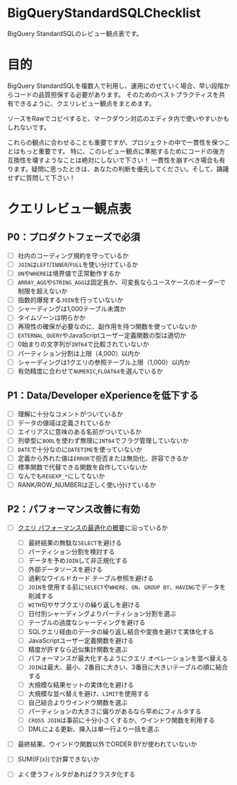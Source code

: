 # BigQueryStandardSQLChecklist
BigQuery StandardSQLのレビュー観点表です。

# 目的
BigQuery StandardSQLを複数人で利用し、運用にのせていく場合、早い段階からコードの品質担保する必要があります。
そのためのベストプラクティスを共有できるように、クエリレビュー観点をまとめます。

ソースをRawでコピペすると、マークダウン対応のエディタ内で使いやすいかもしれないです。

これらの観点に合わせることも重要ですが、プロジェクトの中で一貫性を保つことはもっと重要です。
特に、このレビュー観点に準拠するためにコードの後方互換性を壊すようなことは絶対にしないで下さい！
一貫性を崩すべき場合も有ります。疑問に思ったときは、あなたの判断を優先してください。そして、躊躇せずに質問して下さい！

# クエリレビュー観点表
## P0：プロダクトフェーズで必須
- [ ] 社内のコーディング規約を守っているか
- [ ] `JOIN`は`LEFT`/`INNER`/`FULL`を使い分けているか
- [ ] `ON`や`WHERE`は境界値で正常動作するか
- [ ] `ARRAY_AGG`や`STRING_AGG`は固定長か、可変長ならユースケースのオーダーで制限を超えないか
- [ ] 指数的爆発する`JOIN`を行っていないか
- [ ] シャーディングは1,000テーブル未満か
- [ ] タイムゾーンは明らかか
- [ ] 再現性の確保が必要なのに、副作用を持つ関数を使っていないか
- [ ] `EXTERNAL_QUERY`やJavaScriptユーザー定義関数の型は適切か
- [ ] 0始まりの文字列が`INT64`で比較されていないか
- [ ] パーティション分割は上限（4,000）以内か
- [ ] シャーディングは1クエリの参照テーブル上限（1,000）以内か
- [ ] 有効精度に合わせて`NUMERIC`,`FLOAT64`を選んでいるか

## P1：Data/Developer eXperienceを低下する
- [ ] 理解に十分なコメントがついているか
- [ ] データの値域は定義されているか
- [ ] エイリアスに意味のある名前がついているか
- [ ] 列挙型に`BOOL`を使わず無理に`INT64`でフラグ管理していないか
- [ ] `DATE`で十分なのに`DATETIME`を使っていないか
- [ ] 定義から外れた値は`ERROR`で拒否または無効化、許容できるか
- [ ] 標準関数で代替できる関数を自作していないか
- [ ] なんでも`REGEXP_*`にしてないか
- [ ] RANK/ROW_NUMBERは正しく使い分けているか

## P2：パフォーマンス改善に有効
- [ ] [クエリ パフォーマンスの最適化の概要](https://cloud.google.com/bigquery/docs/best-practices-performance-overview)に沿っているか
    - [ ] 最終結果の無駄な`SELECT`を避ける
    - [ ] パーティション分割を検討する
    - [ ] データを予め`JOIN`して非正規化する
    - [ ] 外部データソースを避ける
    - [ ] 過剰なワイルドカード テーブル参照を避ける
    - [ ] `JOIN`を使用する前に`SELECT`や`WHERE`、`ON`、`GROUP BY`、`HAVING`でデータを削減する
    - [ ] `WITH`句やサブクエリの繰り返しを避ける
    - [ ] 日付別シャーディングよりパーティション分割を選ぶ
    - [ ] テーブルの過度なシャーディングを避ける
    - [ ] SQLクエリ経由のデータの繰り返し結合や変換を避けて実体化する
    - [ ] JavaScriptユーザー定義関数を避ける
    - [ ] 精度が許すなら近似集計関数を選ぶ
    - [ ] パフォーマンスが最大化するようにクエリ オペレーションを並べ替える
    - [ ] `JOIN`は最大、最小、2番目に大きい、3番目に大きいテーブルの順に結合する
    - [ ] 大規模な結果セットの実体化を避ける
    - [ ] 大規模な並べ替えを避け、`LIMIT`を使用する
    - [ ] 自己結合よりウインドウ関数を選ぶ
    - [ ] パーティションの大きさに偏りがあるなら早めにフィルタする
    - [ ] `CROSS JOIN`は事前に十分小さくするか、ウインドウ関数を利用する
    - [ ] DMLによる更新、挿入は単一行より一括を選ぶ
- [ ] 最終結果、ウインドウ関数以外でORDER BYが使われていないか
- [ ] SUM(IF(x))で計算できないか
- [ ] よく使うフィルタがあればクラスタ化する

